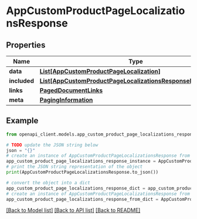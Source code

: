 # AppCustomProductPageLocalizationsResponse


## Properties

Name | Type | Description | Notes
------------ | ------------- | ------------- | -------------
**data** | [**List[AppCustomProductPageLocalization]**](AppCustomProductPageLocalization.md) |  | 
**included** | [**List[AppCustomProductPageLocalizationsResponseIncludedInner]**](AppCustomProductPageLocalizationsResponseIncludedInner.md) |  | [optional] 
**links** | [**PagedDocumentLinks**](PagedDocumentLinks.md) |  | 
**meta** | [**PagingInformation**](PagingInformation.md) |  | [optional] 

## Example

```python
from openapi_client.models.app_custom_product_page_localizations_response import AppCustomProductPageLocalizationsResponse

# TODO update the JSON string below
json = "{}"
# create an instance of AppCustomProductPageLocalizationsResponse from a JSON string
app_custom_product_page_localizations_response_instance = AppCustomProductPageLocalizationsResponse.from_json(json)
# print the JSON string representation of the object
print(AppCustomProductPageLocalizationsResponse.to_json())

# convert the object into a dict
app_custom_product_page_localizations_response_dict = app_custom_product_page_localizations_response_instance.to_dict()
# create an instance of AppCustomProductPageLocalizationsResponse from a dict
app_custom_product_page_localizations_response_from_dict = AppCustomProductPageLocalizationsResponse.from_dict(app_custom_product_page_localizations_response_dict)
```
[[Back to Model list]](../README.md#documentation-for-models) [[Back to API list]](../README.md#documentation-for-api-endpoints) [[Back to README]](../README.md)


